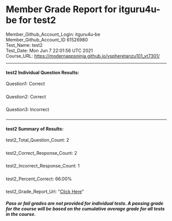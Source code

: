 # Member Grade Report for itguru4u-be for test2  
   
Member_Github_Account_Login: itguru4u-be  
Member_Github_Account_ID 61526980  
Test_Name: test2  
Test_Date: Mon Jun  7 22:01:56 UTC 2021  
Course_URL: https://modernappsninja.github.io/vspheretanzu101_vt7301/  
   
---  
#### test2 Individual Question Results:  
Question1: Correct  
#####  
Question2: Correct  
#####  
Question3: Incorrect  
#####  
---  
#### test2 Summary of Results:  
test2_Total_Question_Count: 2  
#####  
test2_Correct_Response_Count: 2  
#####  
test2_Incorrect_Response_Count: 1  
#####  
test2_Percent_Correct: 66.00%  
#####  
test2_Grade_Report_Url: "[Click Here](https://github.com/modernappsninjas/itguru4u-be/blob/main/static/userdata/courses/vspheretanzu101_vt7301/grade_report.pr812.test2.md)"
##### Pass or fail grades are not provided for individual tests. A passing grade for the course will be based on the cumulative average grade for all tests in the course.  
